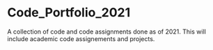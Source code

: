 # Code_Portfolio_2021
A collection of code and code assignments done as of 2021. This will include academic code assignements and projects.
